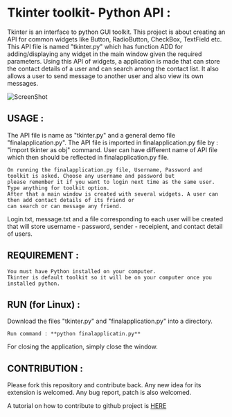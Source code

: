 Tkinter toolkit- Python API :
=============================

Tkinter is an interface to python GUI toolkit. This project is about creating an API for common widgets
like Button, RadioButton, CheckBox, TextField etc. This API file is named "tkinter.py" which has function ADD for adding/displaying any widget in the main window given the required parameters. Using this API of widgets, a application is made that can store the contact details of a user and can search among the contact list. It also allows a user to send message to another user and also view its own messages.


![ScreenShot](https://raw.github.com/Narender14/TKinter-GUI/master/Screen.png)



USAGE : 
-------
The API file is name as "tkinter.py" and a general demo file "finalapplication.py".
The API file is imported in finalapplication.py file by : "import tkinter as obj" command.
User can have different name of API file which then should be reflected in finalapplication.py file.

    On running the finalapplication.py file, Username, Password and toolkit is asked. Choose any username and password but
    please remember it if you want to login next time as the same user. Type anything for toolkit option.
    After that a main window is created with several widgets. A user can then add contact details of its friend or
    can search or can message any friend.
Login.txt, message.txt and a file corresponding to each user will be created that will store username - password, sender - receipient, and contact detail of users.



REQUIREMENT :
-------------
    You must have Python installed on your computer.
    Tkinter is default toolkit so it will be on your computer once you installed python.  
 

RUN (for Linux) : 
------------------

Download the files "tkinter.py" and "finalapplication.py"	into a directory.

    Run command : **python finalapplicatin.py**
    
For closing the application, simply close the window.


CONTRIBUTION : 
---------------
Please fork this repository and contribute back. Any new idea for its extension is welcomed. 
Any bug report, patch is also welcomed.

A tutorial on how to contribute to github project is [HERE](https://help.github.com/articles/fork-a-repo/)



